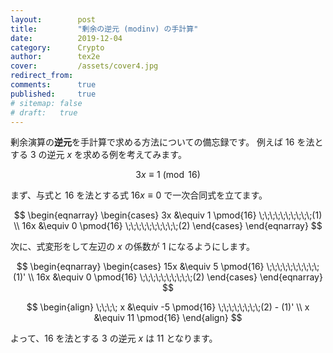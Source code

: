 ```yaml
---
layout:        post
title:         "剰余の逆元 (modinv) の手計算"
date:          2019-12-04
category:      Crypto
author:        tex2e
cover:         /assets/cover4.jpg
redirect_from:
comments:      true
published:     true
# sitemap: false
# draft:   true
---
```


剰余演算の**逆元**を手計算で求める方法についての備忘録です。
例えば $16$ を法とする $3$ の逆元 $x$ を求める例を考えてみます。

$$3x \equiv 1 \pmod{16}$$

まず、与式と $16$ を法とする式 $16x \equiv 0$ で一次合同式を立てます。

$$
\begin{eqnarray}
  \begin{cases}
    3x  &\equiv 1 \pmod{16} \;\;\;\;\;\;\;\;\;\;(1) \\
    16x &\equiv 0 \pmod{16} \;\;\;\;\;\;\;\;\;\;(2)
  \end{cases}
\end{eqnarray}
$$

次に、式変形をして左辺の $x$ の係数が $1$ になるようにします。

$$
\begin{eqnarray}
  \begin{cases}
    15x &\equiv 5 \pmod{16} \;\;\;\;\;\;\;\;\;\;(1)' \\
    16x &\equiv 0 \pmod{16} \;\;\;\;\;\;\;\;\;\;(2)
  \end{cases}
\end{eqnarray}
$$

$$
\begin{align}
\;\;\;\;
x &\equiv -5 \pmod{16} \;\;\;\;\;\;\;\;(2) - (1)' \\
x &\equiv 11 \pmod{16}
\end{align}
$$

よって、$16$ を法とする $3$ の逆元 $x$ は $11$ となります。
